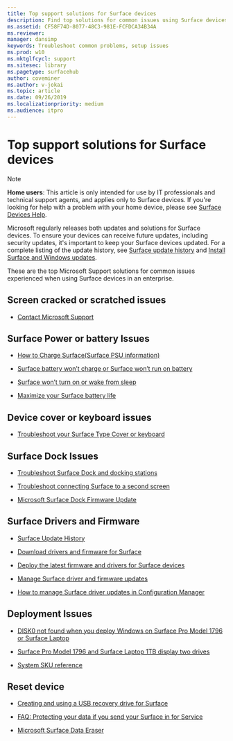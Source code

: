 ```yaml
---
title: Top support solutions for Surface devices
description: Find top solutions for common issues using Surface devices in the enterprise.
ms.assetid: CF58F74D-8077-48C3-981E-FCFDCA34B34A
ms.reviewer: 
manager: dansimp
keywords: Troubleshoot common problems, setup issues
ms.prod: w10
ms.mktglfcycl: support
ms.sitesec: library
ms.pagetype: surfacehub
author: coveminer
ms.author: v-jokai
ms.topic: article
ms.date: 09/26/2019
ms.localizationpriority: medium
ms.audience: itpro
---
```


# Top support solutions for Surface devices

> [!Note]
> **Home users**: This article is only intended for use by IT professionals and  technical support agents, and applies only to Surface devices. If you're looking for help with a problem with your home device, please see [Surface Devices Help](https://support.microsoft.com/products/surface-devices).

Microsoft regularly releases both updates and solutions for Surface devices. To ensure your devices can receive future updates, including security updates, it's important to keep your Surface devices updated.  For a complete listing of the update history, see [Surface update history](https://www.microsoft.com/surface/support/install-update-activate/surface-update-history) and [Install Surface and Windows updates](https://www.microsoft.com/surface/support/performance-and-maintenance/install-software-updates-for-surface?os=windows-10&=undefined).


These are the top Microsoft Support solutions for common issues experienced when using Surface devices in an enterprise.

## Screen cracked or scratched issues

- [Contact Microsoft Support](https://support.microsoft.com/supportforbusiness/productselection) 

## Surface Power or battery Issues

- [How to Charge Surface(Surface PSU information)](https://support.microsoft.com/help/4023496)

- [Surface battery won’t charge or Surface won’t run on battery](https://support.microsoft.com/help/4023536)

- [Surface won’t turn on or wake from sleep](https://support.microsoft.com/help/4023537)

- [Maximize your Surface battery life](https://support.microsoft.com/help/4483194)

## Device cover or keyboard issues

- [Troubleshoot your Surface Type Cover or keyboard](https://www.microsoft.com/surface/support/hardware-and-drivers/troubleshoot-surface-keyboards)

## Surface Dock Issues

- [Troubleshoot Surface Dock and docking stations](https://support.microsoft.com/help/4023468/surface-troubleshoot-surface-dock-and-docking-stations)

- [Troubleshoot connecting Surface to a second screen](https://support.microsoft.com/help/4023496)

- [Microsoft Surface Dock Firmware Update](https://docs.microsoft.com/surface/surface-dock-updater)

## Surface Drivers and Firmware

- [Surface Update History](https://support.microsoft.com/help/4036283)

- [Download drivers and firmware for Surface](https://support.microsoft.com/help/4023482)

- [Deploy the latest firmware and drivers for Surface devices](https://docs.microsoft.com/surface/deploy-the-latest-firmware-and-drivers-for-surface-devices)

- [Manage Surface driver and firmware updates](https://docs.microsoft.com/surface/manage-surface-pro-3-firmware-updates)

- [How to manage Surface driver updates in Configuration Manager](https://support.microsoft.com/help/4098906)

## Deployment Issues

- [DISK0 not found when you deploy Windows on Surface Pro Model 1796 or Surface Laptop](https://support.microsoft.com/help/4046108)

- [Surface Pro Model 1796 and Surface Laptop 1TB display two drives](https://support.microsoft.com/help/4046105)

- [System SKU reference](https://docs.microsoft.com/surface/surface-system-sku-reference)

## Reset device

- [Creating and using a USB recovery drive for Surface](https://support.microsoft.com/help/4023512)

- [FAQ:  Protecting your data if you send your Surface in for Service](https://support.microsoft.com/help/4023508)

- [Microsoft Surface Data Eraser](https://docs.microsoft.com/surface/microsoft-surface-data-eraser)
